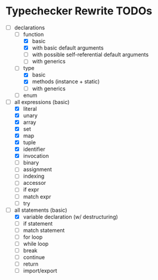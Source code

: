 # Typechecker Rewrite TODOs

- [ ] declarations 
  - [ ] function
    - [x] basic
    - [x] with basic default arguments
    - [ ] with possible self-referential default arguments
    - [ ] with generics
  - [ ] type
    - [x] basic
    - [x] methods (instance + static)
    - [ ] with generics
  - [ ] enum
- [ ] all expressions (basic)
  - [x] literal 
  - [x] unary 
  - [x] array 
  - [x] set 
  - [x] map 
  - [x] tuple 
  - [x] identifier 
  - [x] invocation 
  - [ ] binary 
  - [ ] assignment
  - [ ] indexing
  - [ ] accessor
  - [ ] if expr
  - [ ] match expr
  - [ ] try
- [ ] all statements (basic)
  - [x] variable declaration (w/ destructuring)
  - [ ] if statement
  - [ ] match statement
  - [ ] for loop 
  - [ ] while loop 
  - [ ] break
  - [ ] continue
  - [ ] return
  - [ ] import/export
